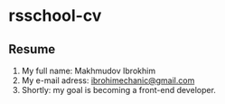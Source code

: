# rsschool-cv
## Resume

1. My full name: Makhmudov Ibrokhim
2. My e-mail adress: ibrohimechanic@gmail.com
3. Shortly: my goal is becoming a front-end developer.
